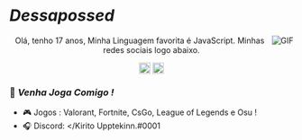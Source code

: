 #                                                                    *Dessapossed*

<img align="right" alt="GIF" src="https://cdn.discordapp.com/attachments/753695405321224242/812062122245619733/Kirito560.gif" />
<p align="center"> Olá, tenho 17 anos, Minha Linguagem favorita é JavaScript. Minhas redes sociais logo abaixo.

</p>
<p align="center">
<a href="https://www.facebook.com/kirito.upptekinn/" target="blank"><img align="center" src="https://cdn.jsdelivr.net/npm/simple-icons@3.0.1/icons/facebook.svg" alt="Dessapossed" height="20" width="20" /></a>
<a href="https://www.instagram.com/dessapossed/?hl=pt-br" target="blank"><img align="center" src="https://cdn.jsdelivr.net/npm/simple-icons@3.0.1/icons/instagram.svg" alt="Dessapossed" height="20" width="20" /></a>
</p>

### 🌟 *Venha Joga Comigo !*

- 🎮 Jogos : Valorant, Fortnite, CsGo, League of Legends e Osu !
- 🎧 Discord: </Kirito Upptekinn.#0001
